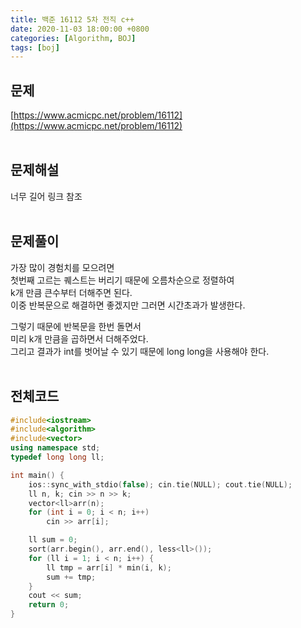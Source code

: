 ```yaml
---
title: 백준 16112 5차 전직 c++
date: 2020-11-03 18:00:00 +0800
categories: [Algorithm, BOJ]
tags: [boj]
---
```


## 문제
[https://www.acmicpc.net/problem/16112](https://www.acmicpc.net/problem/16112)  
<br>

## 문제해설  
너무 길어 링크 참조  
<br>

## 문제풀이  
가장 많이 경험치를 모으려면  
첫번째 고르는 퀘스트는 버리기 때문에 오름차순으로 정렬하여  
k개 만큼 큰수부터 더해주면 된다.  
이중 반복문으로 해결하면 좋겠지만 그러면 시간초과가 발생한다.  

그렇기 때문에 반복문을 한번 돌면서  
미리 k개 만큼을 곱하면서 더해주었다.  
그리고 결과가 int를 벗어날 수 있기 때문에 long long을 사용해야 한다.  
<br>


## 전체코드  
```c++
#include<iostream>
#include<algorithm>
#include<vector>
using namespace std;
typedef long long ll;

int main() {
	ios::sync_with_stdio(false); cin.tie(NULL); cout.tie(NULL);
	ll n, k; cin >> n >> k;
	vector<ll>arr(n);
	for (int i = 0; i < n; i++)
		cin >> arr[i];

	ll sum = 0;
	sort(arr.begin(), arr.end(), less<ll>());
	for (ll i = 1; i < n; i++) {
		ll tmp = arr[i] * min(i, k);
		sum += tmp;
	}
	cout << sum;
	return 0;
}
```